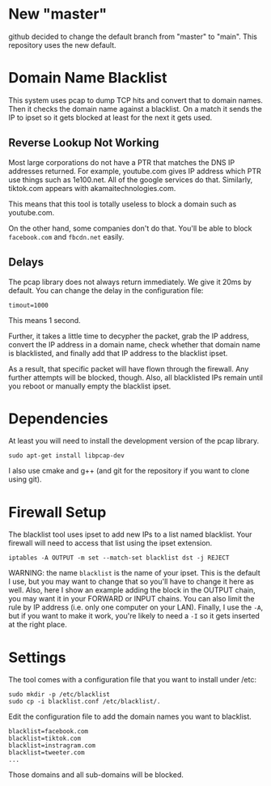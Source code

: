 
# New "master"

github decided to change the default branch from "master" to "main". This
repository uses the new default.

# Domain Name Blacklist

This system uses pcap to dump TCP hits and convert that to domain names.
Then it checks the domain name against a blacklist. On a match it sends
the IP to ipset so it gets blocked at least for the next it gets used.

## Reverse Lookup Not Working

Most large corporations do not have a PTR that matches the DNS IP addresses
returned. For example, youtube.com gives IP address which PTR use things
such as 1e100.net. All of the google services do that. Similarly, tiktok.com
appears with akamaitechnologies.com.

This means that this tool is totally useless to block a domain such as
youtube.com.

On the other hand, some companies don't do that. You'll be able to block
`facebook.com` and `fbcdn.net` easily.

## Delays

The pcap library does not always return immediately. We give it 20ms by
default. You can change the delay in the configuration file:

    timout=1000

This means 1 second.

Further, it takes a little time to decypher the packet, grab the IP address,
convert the IP address in a domain name, check whether that domain name is
blacklisted, and finally add that IP address to the blacklist ipset.

As a result, that specific packet will have flown through the firewall. Any
further attempts will be blocked, though. Also, all blacklisted IPs remain
until you reboot or manually empty the blacklist ipset.

# Dependencies

At least you will need to install the development version of the pcap library.

    sudo apt-get install libpcap-dev

I also use cmake and g++ (and git for the repository if you want to clone using
git).

# Firewall Setup

The blacklist tool uses ipset to add new IPs to a list named blacklist. Your
firewall will need to access that list using the ipset extension.

    iptables -A OUTPUT -m set --match-set blacklist dst -j REJECT

WARNING: the name `blacklist` is the name of your ipset. This is the default
I use, but you may want to change that so you'll have to change it here as
well. Also, here I show an example adding the block in the OUTPUT chain, you
may want it in your FORWARD or INPUT chains. You can also limit the rule by
IP address (i.e. only one computer on your LAN). Finally, I use the `-A`, but
if you want to make it work, you're likely to need a `-I` so it gets inserted
at the right place.

# Settings

The tool comes with a configuration file that you want to install under /etc:

    sudo mkdir -p /etc/blacklist
    sudo cp -i blacklist.conf /etc/blacklist/.

Edit the configuration file to add the domain names you want to blacklist.

    blacklist=facebook.com
    blacklist=tiktok.com
    blacklist=instragram.com
    blacklist=tweeter.com
    ...

Those domains and all sub-domains will be blocked.

